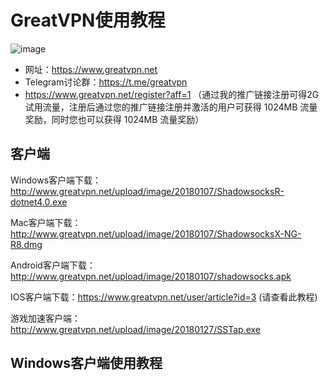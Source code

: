 # GreatVPN使用教程    
![image](https://www.greatvpn.net/assets/images/home_logo.png)
* 网址：https://www.greatvpn.net
* Telegram讨论群：https://t.me/greatvpn
* https://www.greatvpn.net/register?aff=1 （通过我的推广链接注册可得2G试用流量，注册后通过您的推广链接注册并激活的用户可获得 1024MB 流量奖励，同时您也可以获得 1024MB 流量奖励）

## 客户端    
Windows客户端下载：http://www.greatvpn.net/upload/image/20180107/ShadowsocksR-dotnet4.0.exe 

Mac客户端下载：http://www.greatvpn.net/upload/image/20180107/ShadowsocksX-NG-R8.dmg 

Android客户端下载：http://www.greatvpn.net/upload/image/20180107/shadowsocks.apk 

IOS客户端下载：https://www.greatvpn.net/user/article?id=3  (请查看此教程)

游戏加速客户端：http://www.greatvpn.net/upload/image/20180127/SSTap.exe 

Windows客户端使用教程
---------
